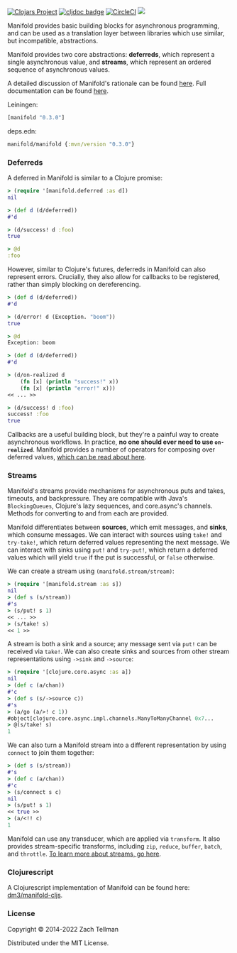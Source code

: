 [![Clojars Project](https://img.shields.io/clojars/v/manifold.svg)](https://clojars.org/manifold)
[![cljdoc badge](https://cljdoc.org/badge/manifold/manifold)](https://cljdoc.org/d/manifold/manifold)
[![CircleCI](https://circleci.com/gh/clj-commons/manifold.svg?style=svg)](https://circleci.com/gh/clj-commons/manifold)
![](doc/manifold.png)

Manifold provides basic building blocks for asynchronous programming, and can be used as a translation layer between libraries which use similar, but incompatible, abstractions.

Manifold provides two core abstractions: **deferreds**, which represent a single asynchronous value, and **streams**, which represent an ordered sequence of asynchronous values.

A detailed discussion of Manifold's rationale can be found [here](doc/rationale.md).  Full documentation can be found [here](https://cljdoc.org/d/manifold/manifold).

Leiningen:
```clojure
[manifold "0.3.0"]
```

deps.edn:
```clojure
manifold/manifold {:mvn/version "0.3.0"}
```

### Deferreds

A deferred in Manifold is similar to a Clojure promise:

```clojure
> (require '[manifold.deferred :as d])
nil

> (def d (d/deferred))
#'d

> (d/success! d :foo)
true

> @d
:foo
```

However, similar to Clojure's futures, deferreds in Manifold can also represent errors.  Crucially, they also allow for callbacks to be registered, rather than simply blocking on dereferencing.

```clojure
> (def d (d/deferred))
#'d

> (d/error! d (Exception. "boom"))
true

> @d
Exception: boom
```

```clojure
> (def d (d/deferred))
#'d

> (d/on-realized d
    (fn [x] (println "success!" x))
    (fn [x] (println "error!" x)))
<< ... >>

> (d/success! d :foo)
success! :foo
true
```

Callbacks are a useful building block, but they're a painful way to create asynchronous workflows.  In practice, **no one should ever need to use `on-realized`**.  Manifold provides a number of operators for composing over deferred values, [which can be read about here](/doc/deferred.md).

### Streams

Manifold's streams provide mechanisms for asynchronous puts and takes, timeouts, and backpressure.  They are compatible with Java's `BlockingQueues`, Clojure's lazy sequences, and core.async's channels.  Methods for converting to and from each are provided.

Manifold differentiates between **sources**, which emit messages, and **sinks**, which consume messages.  We can interact with sources using `take!` and `try-take!`, which return deferred values representing the next message.  We can interact with sinks using `put!` and `try-put!`, which return a deferred values which will yield `true` if the put is successful, or `false` otherwise.

We can create a stream using `(manifold.stream/stream)`:

```clojure
> (require '[manifold.stream :as s])
nil
> (def s (s/stream))
#'s
> (s/put! s 1)
<< ... >>
> (s/take! s)
<< 1 >>
```

A stream is both a sink and a source; any message sent via `put!` can be received via `take!`.  We can also create sinks and sources from other stream representations using `->sink` and `->source`:

```clojure
> (require '[clojure.core.async :as a])
nil
> (def c (a/chan))
#'c
> (def s (s/->source c))
#'s
> (a/go (a/>! c 1))
#object[clojure.core.async.impl.channels.ManyToManyChannel 0x7...
> @(s/take! s)
1
```

We can also turn a Manifold stream into a different representation by using `connect` to join them together:

```clojure
> (def s (s/stream))
#'s
> (def c (a/chan))
#'c
> (s/connect s c)
nil
> (s/put! s 1)
<< true >>
> (a/<!! c)
1
```

Manifold can use any transducer, which are applied via `transform`.  It also provides stream-specific transforms, including `zip`, `reduce`, `buffer`, `batch`, and `throttle`.  [To learn more about streams, go here](/doc/stream.md).

### Clojurescript

A Clojurescript implementation of Manifold can be found here: [dm3/manifold-cljs](https://github.com/dm3/manifold-cljs).


### License

Copyright © 2014-2022 Zach Tellman

Distributed under the MIT License.
